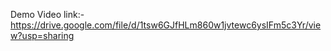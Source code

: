 
Demo Video link:- https://drive.google.com/file/d/1tsw6GJfHLm860w1jvtewc6ysIFm5c3Yr/view?usp=sharing
